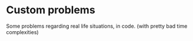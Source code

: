 # Custom problems
Some problems regarding real life situations, in code. (with pretty bad time complexities)
